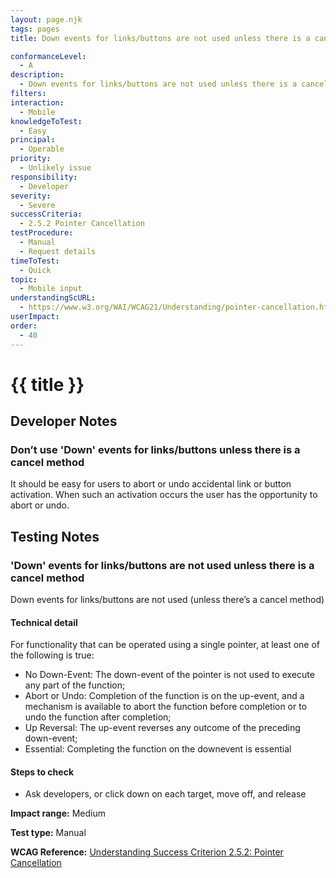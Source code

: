 ```yaml
---
layout: page.njk
tags: pages
title: Down events for links/buttons are not used unless there is a cancel method

conformanceLevel:
  - A
description:
  - Down events for links/buttons are not used unless there is a cancel method
filters:
interaction:
  - Mobile
knowledgeToTest:
  - Easy
principal:
  - Operable
priority:
  - Unlikely issue
responsibility:
  - Developer
severity:
  - Severe
successCriteria:
  - 2.5.2 Pointer Cancellation
testProcedure:
  - Manual
  - Request details
timeToTest:
  - Quick
topic:
  - Mobile input
understandingScURL:
  - https://www.w3.org/WAI/WCAG21/Understanding/pointer-cancellation.html
userImpact:
order:
  - 40
---
```


# {{ title }}

## Developer Notes

### Don’t use 'Down' events for links/buttons unless there is a cancel method

It should be easy for users to abort or undo accidental link or button activation. When such an activation occurs the user has the opportunity to abort or undo.

## Testing Notes

### 'Down' events for links/buttons are not used unless there is a cancel method

Down events for links/buttons are not used (unless there’s a cancel method)

#### Technical detail

For functionality that can be operated using a single pointer, at least one of the following is true:

- No Down-Event: The down-event of the pointer is not used to execute any part of the function;
- Abort or Undo: Completion of the function is on the up-event, and a mechanism is available to abort the function before completion or to undo the function after completion;
- Up Reversal: The up-event reverses any outcome of the preceding down-event;
- Essential: Completing the function on the downevent is essential

#### Steps to check

- Ask developers, or click down on each target, move off, and release

**Impact range:** Medium

**Test type:** Manual

**WCAG Reference:** [Understanding Success Criterion 2.5.2: Pointer Cancellation](https://www.w3.org/WAI/WCAG21/Understanding/pointer-cancellation.html)
